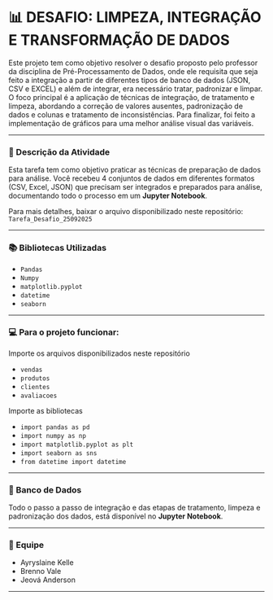 # 📊 DESAFIO: LIMPEZA, INTEGRAÇÃO E TRANSFORMAÇÃO DE DADOS

Este projeto tem como objetivo resolver o desafio proposto pelo professor da disciplina de Pré-Processamento de Dados, onde ele requisita que seja feito a integração a partir de diferentes tipos de banco de dados (JSON, CSV e EXCEL) e além de integrar, era necessário tratar, padronizar e limpar. O foco principal é a aplicação de técnicas de integração, de tratamento e limpeza, abordando a correção de valores ausentes, padronização de dados e colunas e tratamento de inconsistências. Para finalizar, foi feito a implementação de gráficos para uma melhor análise visual das variáveis.

---

### 📌 Descrição da Atividade

Esta tarefa tem como objetivo praticar as técnicas de preparação de dados para análise. Você recebeu 4 conjuntos de dados em diferentes formatos (CSV, Excel, JSON) que precisam ser integrados e preparados para análise, documentando todo o processo em um **Jupyter Notebook**.

Para mais detalhes, baixar o arquivo disponibilizado neste repositório: `Tarefa_Desafio_25092025`

---

### 📚 Bibliotecas Utilizadas

* `Pandas`
* `Numpy`
* `matplotlib.pyplot`
* `datetime`
* `seaborn`
  
---

### 💻 Para o projeto funcionar: 

Importe os arquivos disponibilizados neste repositório

* `vendas`
* `produtos`
* `clientes`
* `avaliacoes`

Importe as bibliotecas

* `import pandas as pd`
* `import numpy as np`
* `import matplotlib.pyplot as plt`
* `import seaborn as sns`
* `from datetime import datetime`

---

### 💾 Banco de Dados

Todo o passo a passo de integração e das etapas de tratamento, limpeza e padronização dos dados, está disponível no **Jupyter Notebook**. 

---

### 👥 Equipe

* Ayryslaine Kelle
* Brenno Vale
* Jeová Anderson

---
